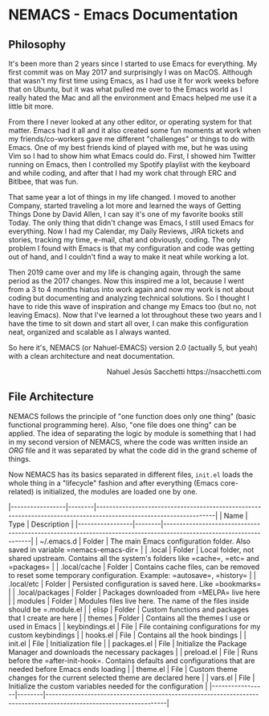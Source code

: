 # NEMACS - Emacs Documentation

## Philosophy

It's been more than 2 years since I started to use Emacs for everything. My first commit was on May 2017 and surprisingly I was on MacOS. Although that wasn't my first time using Emacs, as I had use it for work weeks before that on Ubuntu, but it was what pulled me over to the Emacs world as I really hated the Mac and all the environment and Emacs helped me use it a little bit more.

From there I never looked at any other editor, or operating system for that matter. Emacs had it all and it also created some fun moments at work when my friends/co-workers gave me different "challenges" or things to do with Emacs. One of my best friends kind of played with me, but he was using Vim so I had to show him what Emacs could do. First, I showed him Twitter running on Emacs, then I controlled my Spotify playlist with the keyboard and while coding, and after that I had my work chat through ERC and Bitlbee, that was fun.

That same year a lot of things in my life changed. I moved to another Company, started traveling a lot more and learned the ways of Getting Things Done by David Allen, I can say it's one of my favorite books still Today. The only thing that didn't change was Emacs, I still used Emacs for everything. Now I had my Calendar, my Daily Reviews, JIRA tickets and stories, tracking my time, e-mail, chat and obviously, coding. The only problem I found with Emacs is that my configuration and code was getting out of hand, and I couldn't find a way to make it neat while working a lot.

Then 2019 came over and my life is changing again, through the same period as the 2017 changes. Now this inspired me a lot, because I went from a 3 to 4 months hiatus into work again and now my work is not about coding but documenting and analyzing technical solutions. So I thought I have to ride this wave of inspiration and change my Emacs too (but no, not leaving Emacs). Now that I've learned a lot throughout these two years and I have the time to sit down and start all over, I can make this configuration neat, organized and scalable as I always wanted.

So here it's, NEMACS (or Nahuel-EMACS) version 2.0 (actually 5, but yeah) with a clean architecture and neat documentation.

<p style="text-align: right">
Nahuel Jesús Sacchetti
https://nsacchetti.com
</p>

## File Architecture

NEMACS follows the principle of "one function does only one thing" (basic functional programming here). Also, "one file does one thing" can be applied. The idea of separating the logic by module is something that I had in my second version of NEMACS, where the code was written inside an _ORG_ file and it was separated by what the code did in the grand scheme of things.

Now NEMACS has its basics separated in different files, `init.el` loads the whole thing in a "lifecycle" fashion and after everything (Emacs core-related) is initialized, the modules are loaded one by one.

|-----------------|--------|-------------------------------------------------------------------------------------------------------------------|
| Name            | Type   | Description                                                                                                       |
|-----------------|--------|-------------------------------------------------------------------------------------------------------------------|
| ~/.emacs.d      | Folder | The main Emacs configuration folder. Also saved in variable =nemacs-emacs-dir=                                    |
| .local          | Folder | Local folder, not shared upstream. Contains all the system's folders like =cache=, =etc= and =packages=           |
| .local/cache    | Folder | Contains cache files, can be removed to reset some temporary configuration. Example: =autosave=, =history=        |
| .local/etc      | Folder | Persisted configuration is saved here. Like =bookmarks=                                                           |
| .local/packages | Folder | Packages downloaded from =MELPA= live here                                                                        |
| modules         | Folder | Modules files live here. The name of the files inside should be =<modulename>.module.el                           |
| elisp           | Folder | Custom functions and packages that I create are here                                                              |
| themes          | Folder | Contains all the themes I use or used in Emacs                                                                    |
| keybindings.el  | File   | File containing configurations for my custom keybindings                                                          |
| hooks.el        | File   | Contains all the hook bindings                                                                                    |
| init.el         | File   | Initialization file                                                                                               |
| packages.el     | File   | Initialize the Package Manager and downloads the necessary packages                                               |
| preload.el      | File   | Runs before the =after-init-hook=. Contains defaults and configurations that are needed before Emacs ends loading |
| theme.el        | File   | Custom theme changes for the current selected theme are declared here                                             |
| vars.el         | File   | Initialize the custom variables needed for the configuration                                                      |
|-----------------|--------|-------------------------------------------------------------------------------------------------------------------|
